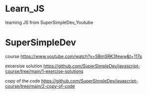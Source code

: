 # Learn_JS
learning JS from SuperSimpleDev_Youtube


# SuperSimpleDev

  course
https://www.youtube.com/watch?v=SBmSRK3feww&t=117s


  excersise solution
https://github.com/SuperSimpleDev/javascript-course/tree/main/1-exercise-solutions


  copy of the code
https://github.com/SuperSimpleDev/javascript-course/tree/main/2-copy-of-code
